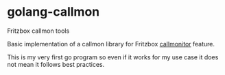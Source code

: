 golang-callmon
==============

Fritzbox callmon tools

Basic implementation of a callmon library for Fritzbox [callmonitor][1] feature.

This is my very first go program so even if it works for my use case it does
not mean it follows best practices.

[1]: http://www.wehavemorefun.de/fritzbox/Callmonitor


